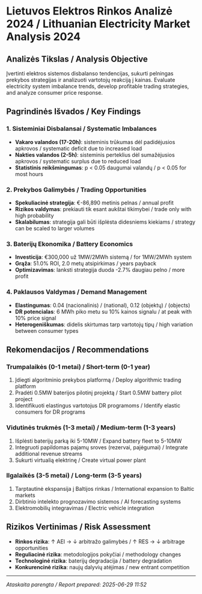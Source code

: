 
# Lietuvos Elektros Rinkos Analizė 2024 / Lithuanian Electricity Market Analysis 2024

## Analizės Tikslas / Analysis Objective
Įvertinti elektros sistemos disbalanso tendencijas, sukurti pelningas prekybos strategijas ir analizuoti vartotojų reakciją į kainas.
Evaluate electricity system imbalance trends, develop profitable trading strategies, and analyze consumer price response.

## Pagrindinės Išvados / Key Findings

### 1. Sisteminiai Disbalansai / Systematic Imbalances
- **Vakaro valandos (17-20h)**: sisteminis trūkumas dėl padidėjusios apkrovos / systematic deficit due to increased load
- **Nakties valandos (2-5h)**: sisteminis perteklius dėl sumažėjusios apkrovos / systematic surplus due to reduced load
- **Statistinis reikšmingumas**: p < 0.05 daugumai valandų / p < 0.05 for most hours

### 2. Prekybos Galimybės / Trading Opportunities
- **Spekuliacinė strategija**: €-86,890 metinis pelnas / annual profit
- **Rizikos valdymas**: prekiauti tik esant aukštai tikimybei / trade only with high probability
- **Skalabilumas**: strategija gali būti išplėsta didesniems kiekiams / strategy can be scaled to larger volumes

### 3. Baterijų Ekonomika / Battery Economics
- **Investicija**: €300,000 už 1MW/2MWh sistemą / for 1MW/2MWh system
- **Grąža**: 51.0% ROI, 2.0 metų atsipirkimas / years payback
- **Optimizavimas**: lanksti strategija duoda -2.7% daugiau pelno / more profit

### 4. Paklausos Valdymas / Demand Management
- **Elastingumas**: 0.04 (nacionalinis) / (national), 0.12 (objektų) / (objects)
- **DR potencialas**: 6 MWh piko metu su 10% kainos signalu / at peak with 10% price signal
- **Heterogeniškumas**: didelis skirtumas tarp vartotojų tipų / high variation between consumer types

## Rekomendacijos / Recommendations

### Trumpalaikės (0-1 metai) / Short-term (0-1 year)
1. Įdiegti algoritminio prekybos platformą / Deploy algorithmic trading platform
2. Pradėti 0.5MW baterijos pilotinį projektą / Start 0.5MW battery pilot project
3. Identifikuoti elastingus vartotojus DR programoms / Identify elastic consumers for DR programs

### Vidutinės trukmės (1-3 metai) / Medium-term (1-3 years)
1. Išplėsti baterijų parką iki 5-10MW / Expand battery fleet to 5-10MW
2. Integruoti papildomas pajamų sroves (rezervai, pajėgumai) / Integrate additional revenue streams
3. Sukurti virtualią elektrinę / Create virtual power plant

### Ilgalaikės (3-5 metai) / Long-term (3-5 years)
1. Tarptautinė ekspansija į Baltijos rinkas / International expansion to Baltic markets
2. Dirbtinio intelekto prognozavimo sistemos / AI forecasting systems
3. Elektromobilių integravimas / Electric vehicle integration

## Rizikos Vertinimas / Risk Assessment
- **Rinkos rizika**: ↑ AEI → ↓ arbitražo galimybės / ↑ RES → ↓ arbitrage opportunities
- **Reguliacinė rizika**: metodologijos pokyčiai / methodology changes
- **Technologinė rizika**: baterijų degradacija / battery degradation
- **Konkurencinė rizika**: naujų dalyvių atėjimas / new entrant competition

---
*Ataskaita parengta / Report prepared: 2025-06-29 11:52*
